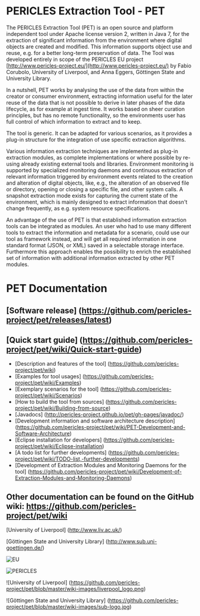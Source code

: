 # PERICLES Extraction Tool - PET 

The PERICLES Extraction Tool (PET) is an open source and platform independent tool under Apache license version 2, written in Java 7, for the extraction of significant information from the environment where digital objects are created and modified. This information supports object use and reuse, e.g. for a better long-term preservation of data. The Tool was developed entirely in scope of the PERICLES EU project [http://www.pericles-project.eu/](http://www.pericles-project.eu/) by Fabio Corubolo, University of Liverpool, and Anna Eggers, Göttingen State and University Library.

In a nutshell, PET works by analysing the use of the data from within the creator or consumer environment, extracting information useful for the later reuse of the data that is not possible to derive in later phases of the data lifecycle, as for example at ingest time. It works based on sheer curation principles, but has no remote functionality, so the environments user has full control of which information to extract and to keep.

The tool is generic. It can be adapted for various scenarios, as it provides a plug-in structure for the integration of use specific extraction algorithms.

Various information extraction techniques are implemented as plug-in extraction modules, as complete implementations or where possible by re-using already existing external tools and libraries. Environment monitoring is supported by specialized monitoring daemons and continuous extraction of relevant information triggered by environment events related to the creation and alteration of digital objects, like, e.g., the alteration of an observed file or directory, opening or closing a specific file, and other system calls. A snapshot extraction mode exists for capturing the current state of the environment, which is mainly designed to extract information that doesn't change frequently, as e.g. system resource specifications.     

An advantage of the use of PET is that established information extraction tools can be integrated as modules. An user who had to use many different tools to extract the information and metadata for a scenario, could use our tool as framework instead, and will get all required information in one standard format (JSON, or XML) saved in a selectable storage interface. Furthermore this approach enables the possibility to enrich the established set of information with additional information extracted by other PET modules.

# PET Documentation 

## [Software release] (https://github.com/pericles-project/pet/releases/latest)
## [Quick start guide] (https://github.com/pericles-project/pet/wiki/Quick-start-guide)

* [Description and features of the tool] (https://github.com/pericles-project/pet/wiki)
* [Examples for tool usages] (https://github.com/pericles-project/pet/wiki/Examples)
* [Exemplary scenarios for the tool] (https://github.com/pericles-project/pet/wiki/Scenarios)
* [How to build the tool from sources] (https://github.com/pericles-project/pet/wiki/Building-from-source)
* [Javadocs] (http://pericles-project.github.io/pet/gh-pages/javadoc/)
* [Development information and software architecture description] (https://github.com/pericles-project/pet/wiki/PET-Development-and-Software-Architecture)
* [Eclipse installation for developers] (https://github.com/pericles-project/pet/wiki/Eclipse-installation)
* [A todo list for further developments] (https://github.com/pericles-project/pet/wiki/TODO-list,-further-developments)
* [Development of Extraction Modules and Monitoring Daemons for the tool] (https://github.com/pericles-project/pet/wiki/Development-of-Extraction-Modules-and-Monitoring-Daemons)

## Other documentation can be found on the GitHub wiki: https://github.com/pericles-project/pet/wiki



[University of Liverpool] (http://www.liv.ac.uk/)

[Göttingen State and University Library] (http://www.sub.uni-goettingen.de/)

![EU](https://github.com/pericles-project/pet/blob/master/wiki-images/LogoEU.png)

![PERICLES](https://github.com/pericles-project/pet/blob/master/wiki-images/PERICLES%20logo_black.jpg)

![University of Liverpool] (https://github.com/pericles-project/pet/blob/master/wiki-images/liverpool_logo.png)

![Göttingen State and University Library] (https://github.com/pericles-project/pet/blob/master/wiki-images/sub-logo.jpg)


